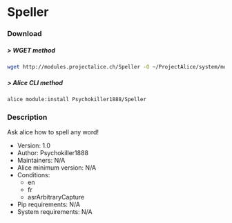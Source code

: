 # Speller

### Download

##### > WGET method
```bash
wget http://modules.projectalice.ch/Speller -O ~/ProjectAlice/system/moduleInstallTickets/Speller.install
```

##### > Alice CLI method
```bash
alice module:install Psychokiller1888/Speller
```

### Description
Ask alice how to spell any word!

- Version: 1.0
- Author: Psychokiller1888
- Maintainers: N/A
- Alice minimum version: N/A
- Conditions:
  - en
  - fr
  - asrArbitraryCapture
- Pip requirements: N/A
- System requirements: N/A

